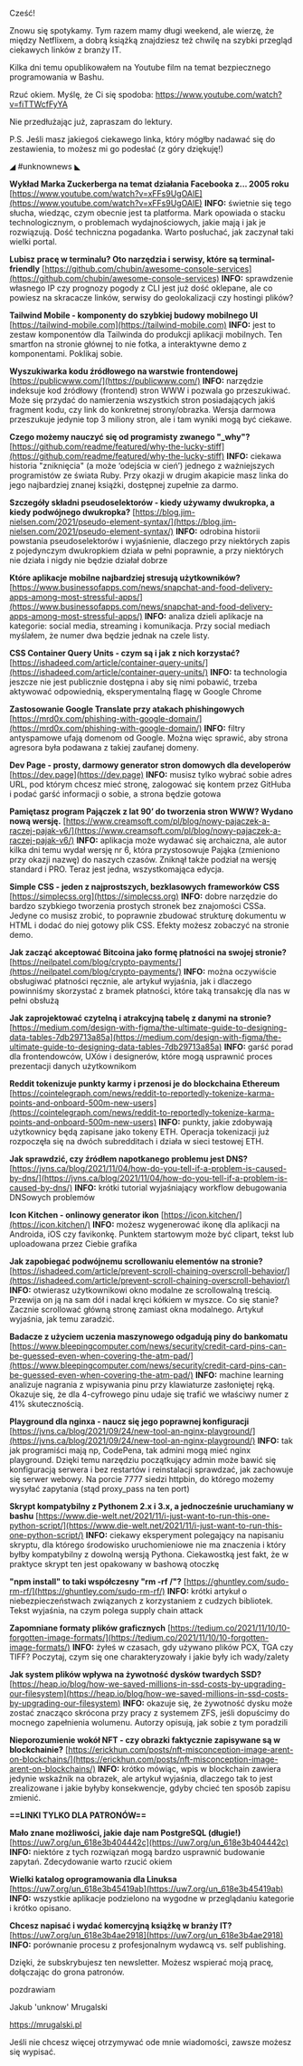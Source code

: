 Cześć!

Znowu się spotykamy. Tym razem mamy długi weekend, ale wierzę, że między Netflixem, a dobrą książką znajdziesz też chwilę na szybki przegląd ciekawych linków z branży IT.

 

Kilka dni temu opublikowałem na Youtube film na temat bezpiecznego programowania w Bashu.

Rzuć okiem. Myślę, że Ci się spodoba: https://www.youtube.com/watch?v=fiTTWcfFyYA

 

Nie przedłużając już, zapraszam do lektury.

 

P.S. Jeśli masz jakiegoś ciekawego linka, który mógłby nadawać się do zestawienia, to możesz mi go podesłać (z góry dziękuję!)

 

◢ #unknownews ◣

**Wykład Marka Zuckerberga na temat działania Facebooka z... 2005 roku**
[https://www.youtube.com/watch?v=xFFs9UgOAlE](https://www.youtube.com/watch?v=xFFs9UgOAlE)
**INFO:** świetnie się tego słucha, wiedząc, czym obecnie jest ta platforma. Mark opowiada o stacku technologicznym, o problemach wydajnościowych, jakie mają i jak je rozwiązują. Dość techniczna pogadanka. Warto posłuchać, jak zaczynał taki wielki portal.

**Lubisz pracę w terminalu? Oto narzędzia i serwisy, które są terminal-friendly**
[https://github.com/chubin/awesome-console-services](https://github.com/chubin/awesome-console-services)
**INFO:** sprawdzenie własnego IP czy prognozy pogody z CLI jest już dość oklepane, ale co powiesz na skracacze linków, serwisy do geolokalizacji czy hostingi plików?

**Tailwind Mobile - komponenty do szybkiej budowy mobilnego UI**
[https://tailwind-mobile.com](https://tailwind-mobile.com)
**INFO:** jest to zestaw komponentów dla Tailwinda do produkcji aplikacji mobilnych. Ten smartfon na stronie głównej to nie fotka, a interaktywne demo z komponentami. Poklikaj sobie.

**Wyszukiwarka kodu źródłowego na warstwie frontendowej**
[https://publicwww.com/](https://publicwww.com/)
**INFO:** narzędzie indeksuje kod źródłowy (frontend) stron WWW i pozwala go przeszukiwać. Może się przydać do namierzenia wszystkich stron posiadających jakiś fragment kodu, czy link do konkretnej strony/obrazka. Wersja darmowa przeszukuje jedynie top 3 miliony stron, ale i tam wyniki mogą być ciekawe.

**Czego możemy nauczyć się od programisty zwanego "_why"?**
[https://github.com/readme/featured/why-the-lucky-stiff](https://github.com/readme/featured/why-the-lucky-stiff)
**INFO:** ciekawa historia "zniknięcia" (a może &lsquo;odejścia w cień&rsquo;) jednego z ważniejszych programistów ze świata Ruby. Przy okazji w drugim akapicie masz linka do jego najbardziej znanej książki, dostępnej zupełnie za darmo.

**Szczegóły składni pseudoselektorów - kiedy używamy dwukropka, a kiedy podwójnego dwukropka?**
[https://blog.jim-nielsen.com/2021/pseudo-element-syntax/](https://blog.jim-nielsen.com/2021/pseudo-element-syntax/)
**INFO:** odrobina historii powstania pseudoselektorów i wyjaśnienie, dlaczego przy niektórych zapis z pojedynczym dwukropkiem działa w pełni poprawnie, a przy niektórych nie działa i nigdy nie będzie działał dobrze

**Które aplikacje mobilne najbardziej stresują użytkowników?**
[https://www.businessofapps.com/news/snapchat-and-food-delivery-apps-among-most-stressful-apps/](https://www.businessofapps.com/news/snapchat-and-food-delivery-apps-among-most-stressful-apps/)
**INFO:** analiza dzieli aplikacje na kategorie: social media, streaming i komunikacja. Przy social mediach myślałem, że numer dwa będzie jednak na czele listy.

**CSS Container Query Units - czym są i jak z nich korzystać?**
[https://ishadeed.com/article/container-query-units/](https://ishadeed.com/article/container-query-units/)
**INFO:** ta technologia jeszcze nie jest publicznie dostępna i aby się nimi pobawić, trzeba aktywować odpowiednią, eksperymentalną flagę w Google Chrome

**Zastosowanie Google Translate przy atakach phishingowych**
[https://mrd0x.com/phishing-with-google-domain/](https://mrd0x.com/phishing-with-google-domain/)
**INFO:** filtry antyspamowe ufają domenom od Google. Można więc sprawić, aby strona agresora była podawana z takiej zaufanej domeny.

**Dev Page - prosty, darmowy generator stron domowych dla developerów**
[https://dev.page](https://dev.page)
**INFO:** musisz tylko wybrać sobie adres URL, pod którym chcesz mieć stronę, zalogować się kontem przez GitHuba i podać garść informacji o sobie, a strona będzie gotowa

**Pamiętasz program Pajączek z lat 90&rsquo; do tworzenia stron WWW? Wydano nową wersję.**
[https://www.creamsoft.com/pl/blog/nowy-pajaczek-a-raczej-pajak-v6/](https://www.creamsoft.com/pl/blog/nowy-pajaczek-a-raczej-pajak-v6/)
**INFO:** aplikacja może wydawać się archaiczna, ale autor kilka dni temu wydał wersję nr 6, która przystosowuje Pająka (zmieniono przy okazji nazwę) do naszych czasów. Zniknął także podział na wersję standard i PRO. Teraz jest jedna, wszystkomająca edycja.

**Simple CSS - jeden z najprostszych, bezklasowych frameworków CSS**
[https://simplecss.org](https://simplecss.org)
**INFO:** dobre narzędzie do bardzo szybkiego tworzenia prostych stronek bez znajomości CSSa. Jedyne co musisz zrobić, to poprawnie zbudować strukturę dokumentu w HTML i dodać do niej gotowy plik CSS. Efekty możesz zobaczyć na stronie demo.

**Jak zacząć akceptować Bitcoina jako formę płatności na swojej stronie?**
[https://neilpatel.com/blog/crypto-payments/](https://neilpatel.com/blog/crypto-payments/)
**INFO:** można oczywiście obsługiwać płatności ręcznie, ale artykuł wyjaśnia, jak i dlaczego powinniśmy skorzystać z bramek płatności, które taką transakcję dla nas w pełni obsłużą

**Jak zaprojektować czytelną i atrakcyjną tabelę z danymi na stronie?**
[https://medium.com/design-with-figma/the-ultimate-guide-to-designing-data-tables-7db29713a85a](https://medium.com/design-with-figma/the-ultimate-guide-to-designing-data-tables-7db29713a85a)
**INFO:** garść porad dla frontendowców, UXów i designerów, które mogą usprawnić proces prezentacji danych użytkownikom

**Reddit tokenizuje punkty karmy i przenosi je do blockchaina Ethereum**
[https://cointelegraph.com/news/reddit-to-reportedly-tokenize-karma-points-and-onboard-500m-new-users](https://cointelegraph.com/news/reddit-to-reportedly-tokenize-karma-points-and-onboard-500m-new-users)
**INFO:** punkty, jakie zdobywają użytkownicy będą zapisane jako tokeny ETH. Operacja tokenizacji już rozpoczęła się na dwóch subredditach i działa w sieci testowej ETH.

**Jak sprawdzić, czy źródłem napotkanego problemu jest DNS?**
[https://jvns.ca/blog/2021/11/04/how-do-you-tell-if-a-problem-is-caused-by-dns/](https://jvns.ca/blog/2021/11/04/how-do-you-tell-if-a-problem-is-caused-by-dns/)
**INFO:** krótki tutorial wyjaśniający workflow debugowania DNSowych problemów

**Icon Kitchen - onlinowy generator ikon**
[https://icon.kitchen/](https://icon.kitchen/)
**INFO:** możesz wygenerować ikonę dla aplikacji na Androida, iOS czy favikonkę. Punktem startowym może być clipart, tekst lub uploadowana przez Ciebie grafika

**Jak zapobiegać podwójnemu scrollowaniu elementów na stronie?**
[https://ishadeed.com/article/prevent-scroll-chaining-overscroll-behavior/](https://ishadeed.com/article/prevent-scroll-chaining-overscroll-behavior/)
**INFO:** otwierasz użytkownikowi okno modalne ze scrollowalną treścią. Przewija on ją na sam dół i nadal kręci kółkiem w myszce. Co się stanie? Zacznie scrollować główną stronę zamiast okna modalnego. Artykuł wyjaśnia, jak temu zaradzić.

**Badacze z użyciem uczenia maszynowego odgadują piny do bankomatu**
[https://www.bleepingcomputer.com/news/security/credit-card-pins-can-be-guessed-even-when-covering-the-atm-pad/](https://www.bleepingcomputer.com/news/security/credit-card-pins-can-be-guessed-even-when-covering-the-atm-pad/)
**INFO:** machine learning analizuje nagrania z wpisywania pinu przy klawiaturze zasłoniętej ręką. Okazuje się, że dla 4-cyfrowego pinu udaje się trafić we właściwy numer z 41% skutecznością.

**Playground dla nginxa - naucz się jego poprawnej konfiguracji**
[https://jvns.ca/blog/2021/09/24/new-tool-an-nginx-playground/](https://jvns.ca/blog/2021/09/24/new-tool-an-nginx-playground/)
**INFO:** tak jak programiści mają np, CodePena, tak admini mogą mieć nginx playground. Dzięki temu narzędziu początkujący admin może bawić się konfiguracją serwera i bez restartów i reinstalacji sprawdzać, jak zachowuje się serwer webowy. Na porcie 7777 siedzi httpbin, do którego możemy wysyłać zapytania (stąd proxy_pass na ten port)

**Skrypt kompatybilny z Pythonem 2.x i 3.x, a jednocześnie uruchamiany w bashu**
[https://www.die-welt.net/2021/11/i-just-want-to-run-this-one-python-script/](https://www.die-welt.net/2021/11/i-just-want-to-run-this-one-python-script/)
**INFO:** ciekawy eksperyment polegający na napisaniu skryptu, dla którego środowisko uruchomieniowe nie ma znaczenia i który byłby kompatybilny z dowolną wersją Pythona. Ciekawostką jest fakt, że w praktyce skrypt ten jest opakowany w bashową otoczkę

**"npm install" to taki współczesny "rm -rf /"?**
[https://ghuntley.com/sudo-rm-rf/](https://ghuntley.com/sudo-rm-rf/)
**INFO:** krótki artykuł o niebezpieczeństwach związanych z korzystaniem z cudzych bibliotek. Tekst wyjaśnia, na czym polega supply chain attack

**Zapomniane formaty plików graficznych**
[https://tedium.co/2021/11/10/10-forgotten-image-formats/](https://tedium.co/2021/11/10/10-forgotten-image-formats/)
**INFO:** żyłeś w czasach, gdy używano plików PCX, TGA czy TIFF? Poczytaj, czym się one charakteryzowały i jakie były ich wady/zalety

**Jak system plików wpływa na żywotność dysków twardych SSD?**
[https://heap.io/blog/how-we-saved-millions-in-ssd-costs-by-upgrading-our-filesystem](https://heap.io/blog/how-we-saved-millions-in-ssd-costs-by-upgrading-our-filesystem)
**INFO:** okazuje się, że żywotność dysku może zostać znacząco skrócona przy pracy z systemem ZFS, jeśli dopuścimy do mocnego zapełnienia wolumenu. Autorzy opisują, jak sobie z tym poradzili

**Nieporozumienie wokół NFT - czy obrazki faktycznie zapisywane są w blockchainie?**
[https://erickhun.com/posts/nft-misconception-image-arent-on-blockchains/](https://erickhun.com/posts/nft-misconception-image-arent-on-blockchains/)
**INFO:** krótko mówiąc, wpis w blockchain zawiera jedynie wskaźnik na obrazek, ale artykuł wyjaśnia, dlaczego tak to jest zrealizowane i jakie byłyby konsekwencje, gdyby chcieć ten sposób zapisu zmienić.

**==LINKI TYLKO DLA PATRONÓW==**

**Mało znane możliwości, jakie daje nam PostgreSQL (długie!)**
[https://uw7.org/un_618e3b404442c](https://uw7.org/un_618e3b404442c)
**INFO:** niektóre z tych rozwiązań mogą bardzo usprawnić budowanie zapytań. Zdecydowanie warto rzucić okiem

**Wielki katalog oprogramowania dla Linuksa**
[https://uw7.org/un_618e3b45419ab](https://uw7.org/un_618e3b45419ab)
**INFO:** wszystkie aplikacje podzielono na wygodne w przeglądaniu kategorie i krótko opisano.

**Chcesz napisać i wydać komercyjną książkę w branży IT?**
[https://uw7.org/un_618e3b4ae2918](https://uw7.org/un_618e3b4ae2918)
**INFO:** porównanie procesu z profesjonalnym wydawcą vs. self publishing.

 

Dzięki, że subskrybujesz ten newsletter. Możesz wspierać moją pracę, dołączając do grona patronów.

 
pozdrawiam

Jakub 'unknow' Mrugalski

https://mrugalski.pl

 
Jeśli nie chcesz więcej otrzymywać ode mnie wiadomości, zawsze możesz się wypisać.